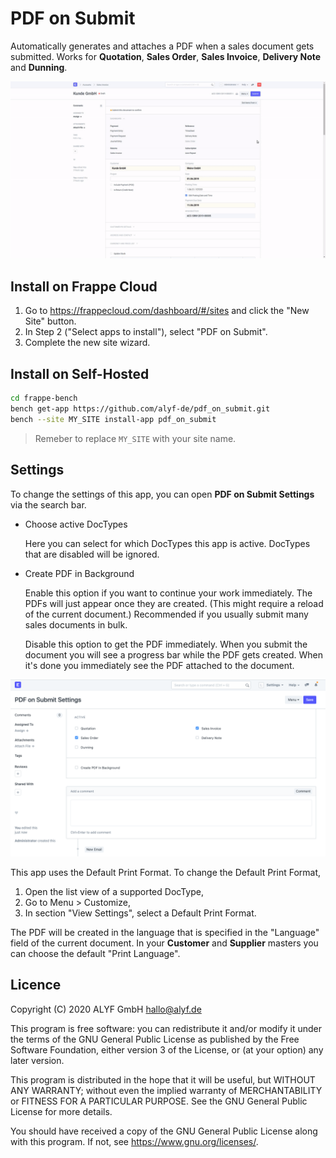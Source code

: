 # PDF on Submit

Automatically generates and attaches a PDF when a sales document gets submitted. Works for **Quotation**, **Sales Order**, **Sales Invoice**, **Delivery Note** and **Dunning**.

![Screencast of PDF generation](docs/screencast.gif)

## Install on Frappe Cloud

1. Go to https://frappecloud.com/dashboard/#/sites and click the "New Site" button.
2. In Step 2 ("Select apps to install"), select "PDF on Submit".
3. Complete the new site wizard.

## Install on Self-Hosted

```bash
cd frappe-bench
bench get-app https://github.com/alyf-de/pdf_on_submit.git
bench --site MY_SITE install-app pdf_on_submit
```

> Remeber to replace `MY_SITE` with your site name.

## Settings

To change the settings of this app, you can open **PDF on Submit Settings** via the search bar.

- Choose active DocTypes

  Here you can select for which DocTypes this app is active. DocTypes that are disabled will be ignored.

- Create PDF in Background

    Enable this option if you want to continue your work immediately. The PDFs will just appear once they are created. (This might require a reload of the current document.) Recommended if you usually submit many sales documents in bulk.
    
    Disable this option to get the PDF immediately. When you submit the document you will see a progress bar while the PDF gets created. When it's done you immediately see the PDF attached to the document.

![PDF on Submit Settings](docs/settings.png)

This app uses the Default Print Format. To change the Default Print Format,

1. Open the list view of a supported DocType,
2. Go to Menu > Customize,
3. In section "View Settings", select a Default Print Format.

The PDF will be created in the language that is specified in the "Language" field of the current document. In your **Customer** and **Supplier** masters you can choose the default "Print Language".

## Licence

Copyright (C) 2020  ALYF GmbH <hallo@alyf.de>

This program is free software: you can redistribute it and/or modify
it under the terms of the GNU General Public License as published by
the Free Software Foundation, either version 3 of the License, or
(at your option) any later version.

This program is distributed in the hope that it will be useful,
but WITHOUT ANY WARRANTY; without even the implied warranty of
MERCHANTABILITY or FITNESS FOR A PARTICULAR PURPOSE.  See the
GNU General Public License for more details.

You should have received a copy of the GNU General Public License
along with this program.  If not, see <https://www.gnu.org/licenses/>.
